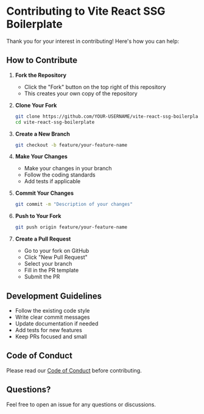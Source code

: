 # Contributing to Vite React SSG Boilerplate

Thank you for your interest in contributing! Here's how you can help:

## How to Contribute

1. **Fork the Repository**
   - Click the "Fork" button on the top right of this repository
   - This creates your own copy of the repository

2. **Clone Your Fork**
   ```bash
   git clone https://github.com/YOUR-USERNAME/vite-react-ssg-boilerplate.git
   cd vite-react-ssg-boilerplate
   ```

3. **Create a New Branch**
   ```bash
   git checkout -b feature/your-feature-name
   ```

4. **Make Your Changes**
   - Make your changes in your branch
   - Follow the coding standards
   - Add tests if applicable

5. **Commit Your Changes**
   ```bash
   git commit -m "Description of your changes"
   ```

6. **Push to Your Fork**
   ```bash
   git push origin feature/your-feature-name
   ```

7. **Create a Pull Request**
   - Go to your fork on GitHub
   - Click "New Pull Request"
   - Select your branch
   - Fill in the PR template
   - Submit the PR

## Development Guidelines

- Follow the existing code style
- Write clear commit messages
- Update documentation if needed
- Add tests for new features
- Keep PRs focused and small

## Code of Conduct

Please read our [Code of Conduct](CODE_OF_CONDUCT.md) before contributing.

## Questions?

Feel free to open an issue for any questions or discussions.